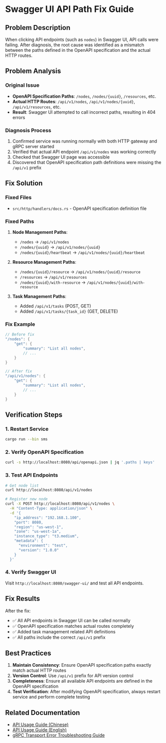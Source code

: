 # Swagger UI API Path Fix Guide

## Problem Description

When clicking API endpoints (such as `nodes`) in Swagger UI, API calls were failing. After diagnosis, the root cause was identified as a mismatch between the paths defined in the OpenAPI specification and the actual HTTP routes.

## Problem Analysis

### Original Issue
- **OpenAPI Specification Paths**: `/nodes`, `/nodes/{uuid}`, `/resources`, etc.
- **Actual HTTP Routes**: `/api/v1/nodes`, `/api/v1/nodes/{uuid}`, `/api/v1/resources`, etc.
- **Result**: Swagger UI attempted to call incorrect paths, resulting in 404 errors

### Diagnosis Process
1. Confirmed service was running normally with both HTTP gateway and gRPC server started
2. Verified that actual API endpoint `/api/v1/nodes` was working correctly
3. Checked that Swagger UI page was accessible
4. Discovered that OpenAPI specification path definitions were missing the `/api/v1` prefix

## Fix Solution

### Fixed Files
- `src/http/handlers/docs.rs` - OpenAPI specification definition file

### Fixed Paths
1. **Node Management Paths**:
   - `/nodes` → `/api/v1/nodes`
   - `/nodes/{uuid}` → `/api/v1/nodes/{uuid}`
   - `/nodes/{uuid}/heartbeat` → `/api/v1/nodes/{uuid}/heartbeat`

2. **Resource Management Paths**:
   - `/nodes/{uuid}/resource` → `/api/v1/nodes/{uuid}/resource`
   - `/resources` → `/api/v1/resources`
   - `/nodes/{uuid}/with-resource` → `/api/v1/nodes/{uuid}/with-resource`

3. **Task Management Paths**:
   - Added `/api/v1/tasks` (POST, GET)
   - Added `/api/v1/tasks/{task_id}` (GET, DELETE)

### Fix Example

```rust
// Before fix
"/nodes": {
    "get": {
        "summary": "List all nodes",
        // ...
    }
}

// After fix
"/api/v1/nodes": {
    "get": {
        "summary": "List all nodes",
        // ...
    }
}
```

## Verification Steps

### 1. Restart Service
```bash
cargo run --bin sms
```

### 2. Verify OpenAPI Specification
```bash
curl -s http://localhost:8080/api/openapi.json | jq '.paths | keys'
```

### 3. Test API Endpoints
```bash
# Get node list
curl http://localhost:8080/api/v1/nodes

# Register new node
curl -X POST http://localhost:8080/api/v1/nodes \
  -H "Content-Type: application/json" \
  -d '{
    "ip_address": "192.168.1.100",
    "port": 8080,
    "region": "us-west-1",
    "zone": "us-west-1a",
    "instance_type": "t3.medium",
    "metadata": {
      "environment": "test",
      "version": "1.0.0"
    }
  }'
```

### 4. Verify Swagger UI
Visit `http://localhost:8080/swagger-ui/` and test all API endpoints.

## Fix Results

After the fix:
- ✅ All API endpoints in Swagger UI can be called normally
- ✅ OpenAPI specification matches actual routes completely
- ✅ Added task management related API definitions
- ✅ All paths include the correct `/api/v1` prefix

## Best Practices

1. **Maintain Consistency**: Ensure OpenAPI specification paths exactly match actual HTTP routes
2. **Version Control**: Use `/api/v1` prefix for API version control
3. **Completeness**: Ensure all available API endpoints are defined in the OpenAPI specification
4. **Test Verification**: After modifying OpenAPI specification, always restart service and perform complete testing

## Related Documentation

- [API Usage Guide (Chinese)](./api-usage-guide-zh.md)
- [API Usage Guide (English)](./api-usage-guide-en.md)
- [gRPC Transport Error Troubleshooting Guide](./grpc-transport-error-troubleshooting-zh.md)